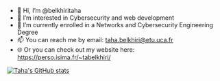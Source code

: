 - 👋 Hi, I’m @belkhiritaha
- 👀 I’m interested in Cybersecurity and web development
- 🌱 I’m currently enrolled in a Networks and Cybersecurity Engineering Degree
- 📫 You can reach me by email: taha.belkhiri@etu.uca.fr
- 🌐 Or you can check out my website here: https://perso.isima.fr/~tabelkhiri/

[![Taha's GitHub stats](https://github-readme-stats.vercel.app/api?username=belkhiritaha&count_private=true&show_icons=true&theme=gruvbox)](https://github.com/belkhiritaha/github-readme-stats)

<!---
belkhiritaha/belkhiritaha is a ✨ special ✨ repository because its `README.md` (this file) appears on your GitHub profile.
You can click the Preview link to take a look at your changes.
--->
